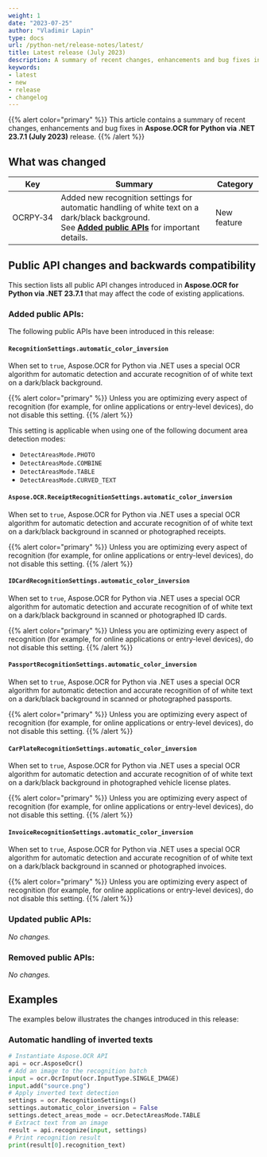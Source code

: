 ```yaml
---
weight: 1
date: "2023-07-25"
author: "Vladimir Lapin"
type: docs
url: /python-net/release-notes/latest/
title: Latest release (July 2023)
description: A summary of recent changes, enhancements and bug fixes in Aspose.OCR for Python via .NET 23.7.1 (July 2023) release.
keywords:
- latest
- new
- release
- changelog
---
```


{{% alert color="primary" %}}
This article contains a summary of recent changes, enhancements and bug fixes in **Aspose.OCR for Python via .NET 23.7.1 (July 2023)** release.
{{% /alert %}}

## What was changed

Key | Summary | Category
--- | ------- | --------
OCRPY&#8209;34 | Added new recognition settings for automatic handling of white text on a dark/black background.<br />See [**Added public APIs**](#added-public-apis) for important details. | New feature

## Public API changes and backwards compatibility

This section lists all public API changes introduced in **Aspose.OCR for Python via .NET 23.7.1** that may affect the code of existing applications.

### Added public APIs:

The following public APIs have been introduced in this release:

#### `RecognitionSettings.automatic_color_inversion`

When set to `true`, Aspose.OCR for Python via .NET uses a special OCR algorithm for automatic detection and accurate recognition of of white text on a dark/black background.

{{% alert color="primary" %}}
Unless you are optimizing every aspect of recognition (for example, for online applications or entry-level devices), do not disable this setting.
{{% /alert %}}

This setting is applicable when using one of the following document area detection modes:

- `DetectAreasMode.PHOTO`
- `DetectAreasMode.COMBINE`
- `DetectAreasMode.TABLE`
- `DetectAreasMode.CURVED_TEXT`

#### `Aspose.OCR.ReceiptRecognitionSettings.automatic_color_inversion`

When set to `true`, Aspose.OCR for Python via .NET uses a special OCR algorithm for automatic detection and accurate recognition of of white text on a dark/black background in scanned or photographed receipts.

{{% alert color="primary" %}}
Unless you are optimizing every aspect of recognition (for example, for online applications or entry-level devices), do not disable this setting.
{{% /alert %}}

#### `IDCardRecognitionSettings.automatic_color_inversion`

When set to `true`, Aspose.OCR for Python via .NET uses a special OCR algorithm for automatic detection and accurate recognition of of white text on a dark/black background in scanned or photographed ID cards.

{{% alert color="primary" %}}
Unless you are optimizing every aspect of recognition (for example, for online applications or entry-level devices), do not disable this setting.
{{% /alert %}}

#### `PassportRecognitionSettings.automatic_color_inversion`

When set to `true`, Aspose.OCR for Python via .NET uses a special OCR algorithm for automatic detection and accurate recognition of of white text on a dark/black background in scanned or photographed passports.

{{% alert color="primary" %}}
Unless you are optimizing every aspect of recognition (for example, for online applications or entry-level devices), do not disable this setting.
{{% /alert %}}

#### `CarPlateRecognitionSettings.automatic_color_inversion`

When set to `true`, Aspose.OCR for Python via .NET uses a special OCR algorithm for automatic detection and accurate recognition of of white text on a dark/black background in photographed vehicle license plates.

{{% alert color="primary" %}}
Unless you are optimizing every aspect of recognition (for example, for online applications or entry-level devices), do not disable this setting.
{{% /alert %}}

#### `InvoiceRecognitionSettings.automatic_color_inversion`

When set to `true`, Aspose.OCR for Python via .NET uses a special OCR algorithm for automatic detection and accurate recognition of of white text on a dark/black background in scanned or photographed invoices.

{{% alert color="primary" %}}
Unless you are optimizing every aspect of recognition (for example, for online applications or entry-level devices), do not disable this setting.
{{% /alert %}}

### Updated public APIs:

_No changes._

### Removed public APIs:

_No changes._

## Examples

The examples below illustrates the changes introduced in this release:

### Automatic handling of inverted texts

```python
# Instantiate Aspose.OCR API
api = ocr.AsposeOcr()
# Add an image to the recognition batch
input = ocr.OcrInput(ocr.InputType.SINGLE_IMAGE)
input.add("source.png")
# Apply inverted text detection
settings = ocr.RecognitionSettings()
settings.automatic_color_inversion = False
settings.detect_areas_mode = ocr.DetectAreasMode.TABLE
# Extract text from an image
result = api.recognize(input, settings)
# Print recognition result
print(result[0].recognition_text)
```
